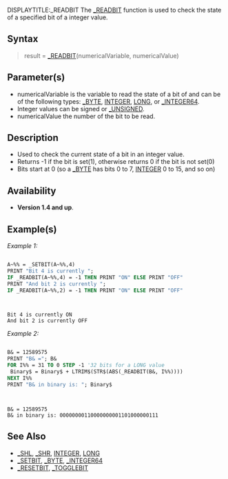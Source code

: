 DISPLAYTITLE:_READBIT
The [_READBIT](_READBIT) function is used to check the state of a specified bit of a integer value.


## Syntax

> result = [_READBIT](_READBIT)(numericalVariable, numericalValue)


## Parameter(s)

* numericalVariable is the variable to read the state of a bit of and can be of the following types: [_BYTE](_BYTE), [INTEGER](INTEGER), [LONG](LONG), or [_INTEGER64](_INTEGER64).
* Integer values can be signed or [_UNSIGNED](_UNSIGNED).
* numericalValue the number of the bit to be read.


## Description

* Used to check the current state of a bit in an integer value.
* Returns -1 if the bit is set(1), otherwise returns 0 if the bit is not set(0)
* Bits start at 0 (so a [_BYTE](_BYTE) has bits 0 to 7, [INTEGER](INTEGER) 0 to 15, and so on)

## Availability

* **Version 1.4 and up**.


## Example(s)

*Example 1:*

```vb

A~%% = _SETBIT(A~%%,4)
PRINT "Bit 4 is currently ";
IF _READBIT(A~%%,4) = -1 THEN PRINT "ON" ELSE PRINT "OFF"
PRINT "And bit 2 is currently ";
IF _READBIT(A~%%,2) = -1 THEN PRINT "ON" ELSE PRINT "OFF"

```

```text


Bit 4 is currently ON
And bit 2 is currently OFF

```


*Example 2:*

```vb

B& = 12589575
PRINT "B& ="; B&
FOR I%% = 31 TO 0 STEP -1 '32 bits for a LONG value
 Binary$ = Binary$ + LTRIM$(STR$(ABS(_READBIT(B&, I%%))))
NEXT I%%
PRINT "B& in binary is: "; Binary$
```

```text


B& = 12589575
B& in binary is: 00000000110000000001101000000111

```



## See Also

* [_SHL](_SHL), [_SHR](_SHR), [INTEGER](INTEGER), [LONG](LONG)
* [_SETBIT](_SETBIT), [_BYTE](_BYTE), [_INTEGER64](_INTEGER64)
* [_RESETBIT](_RESETBIT), [_TOGGLEBIT](_TOGGLEBIT)



